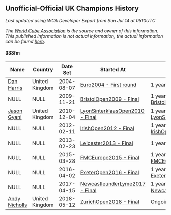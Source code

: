 ## Unofficial-Official UK Champions History

*Last updated using WCA Developer Export from Sun Jul 14 at 0510UTC*

*The [World Cube Association](https://www.worldcubeassociation.org) is the source and owner of this information. This published information is not actual information, the actual information can be found [here](https://www.worldcubeassociation.org/results).*

#### 333fm

|Name|Country|Date Set|Started At|Ended At|Days Held|  
|--|--|--|--|--|--|  
|[Dan Harris](https://www.worldcubeassociation.org/persons/2003HARR01)|United Kingdom|2004-08-07|[Euro2004 - First round](https://www.worldcubeassociation.org/competitions/Euro2004/results/all#e333fm_1)|1 year after [Euro2008](https://www.worldcubeassociation.org/competitions/Euro2008/results/all#e333fm_f)|1870|  
|NULL|NULL|2009-11-21|[BristolOpen2009 - Final](https://www.worldcubeassociation.org/competitions/BristolOpen2009/results/all#e333fm_f)|1 year after [BristolOpen2009](https://www.worldcubeassociation.org/competitions/BristolOpen2009/results/all#e333fm_f)|365|  
|[Jason Gyani](https://www.worldcubeassociation.org/persons/2008GYAN01)|United Kingdom|2010-12-04|[LyonSinterklaasOpen2010 - Final](https://www.worldcubeassociation.org/competitions/LyonSinterklaasOpen2010/results/all#e333fm_f)|1 year after [LyonSinterklaasOpen2010](https://www.worldcubeassociation.org/competitions/LyonSinterklaasOpen2010/results/all#e333fm_f)|365|  
|NULL|NULL|2012-02-11|[IrishOpen2012 - Final](https://www.worldcubeassociation.org/competitions/IrishOpen2012/results/all#e333fm_f)|1 year after [IrishOpen2012](https://www.worldcubeassociation.org/competitions/IrishOpen2012/results/all#e333fm_f)|366|  
|NULL|NULL|2013-02-23|[Leicester2013 - Final](https://www.worldcubeassociation.org/competitions/Leicester2013/results/all#e333fm_f)|1 year after [Leicester2013](https://www.worldcubeassociation.org/competitions/Leicester2013/results/all#e333fm_f)|365|  
|NULL|NULL|2015-03-28|[FMCEurope2015 - Final](https://www.worldcubeassociation.org/competitions/FMCEurope2015/results/all#e333fm_f)|1 year after [FMCEurope2015](https://www.worldcubeassociation.org/competitions/FMCEurope2015/results/all#e333fm_f)|366|  
|NULL|NULL|2016-04-02|[ExeterOpen2016 - Final](https://www.worldcubeassociation.org/competitions/ExeterOpen2016/results/all#e333fm_f)|1 year after [ExeterOpen2016](https://www.worldcubeassociation.org/competitions/ExeterOpen2016/results/all#e333fm_f)|365|  
|NULL|NULL|2017-04-15|[NewcastleunderLyme2017 - Final](https://www.worldcubeassociation.org/competitions/NewcastleunderLyme2017/results/all#e333fm_f)|1 year after [NewcastleunderLyme2017](https://www.worldcubeassociation.org/competitions/NewcastleunderLyme2017/results/all#e333fm_f)|365|  
|[Andy Nicholls](https://www.worldcubeassociation.org/persons/2015NICH04)|United Kingdom|2018-05-12|[ZurichOpen2018 - Final](https://www.worldcubeassociation.org/competitions/ZurichOpen2018/results/all#e333fm_f)|Ongoing|427|  
